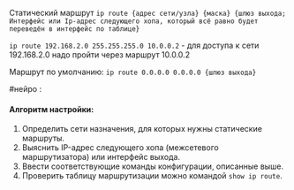 Статический маршрут `ip route {адрес сети/узла} {маска} {шлюз выхода; Интерфейс или Ip-адрес следующего хопа, который всё равно будет переведён в интерфейс по таблице}`

`ip route 192.168.2.0 255.255.255.0 10.0.0.2` - для доступа к сети 192.168.2.0 надо пройти через маршрут 10.0.0.2

Маршрут по умолчанию: `ip route 0.0.0.0 0.0.0.0 {шлюз выхода}`

#нейро :
#### Алгоритм настройки:
1. Определить сети назначения, для которых нужны статические маршруты.
2. Выяснить IP-адрес следующего хопа (межсетевого маршрутизатора) или интерфейс выхода.
3. Ввести соответствующие команды конфигурации, описанные выше.
4. Проверить таблицу маршрутизации можно командой `show ip route`.